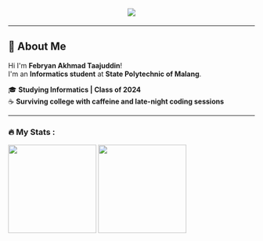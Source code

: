 <h1 align="center">
  <img src="https://readme-typing-svg.herokuapp.com?font=Fira+Code&size=22&duration=2000&pause=1000&color=00F7FF&center=true&vCenter=true&width=435&lines=いらっしゃいま%21;Febryan+Akhmad+Taajuddin" />
</h1>

---

## 👋 About Me
Hi I'm **Febryan Akhmad Taajuddin**!  
I'm an **Informatics student** at **State Polytechnic of Malang**.

🎓 **Studying Informatics | Class of 2024**  
☕ **Surviving college with caffeine and late-night coding sessions**  


---

### :fire: My Stats :
<div>
  <img src="https://nirzak-streak-stats.vercel.app/?user=FebryanAkt&theme=nightowl" height="180px"/>
  <img src="https://github-readme-stats.vercel.app/api/top-langs/?username=FebryanAkt&layout=compact&theme=nightowl&exclude_repo,FebryanAkt" height="180px"/>
</div>


